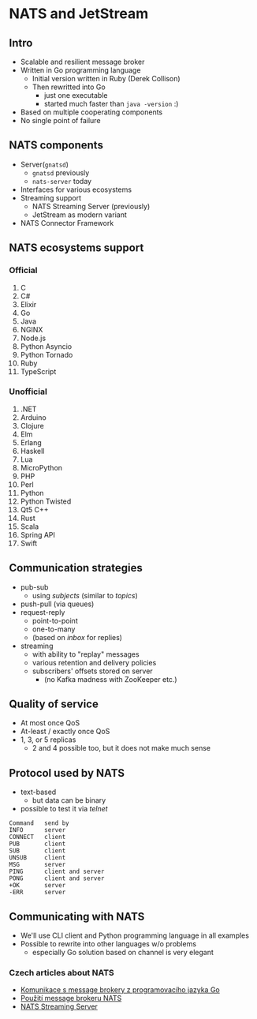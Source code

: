 # NATS and JetStream

## Intro

* Scalable and resilient message broker
* Written in Go programming language
    - Initial version written in Ruby (Derek Collison)
    - Then rewritted into Go
        - just one executable
        - started much faster than `java -version` :)
* Based on multiple cooperating components
* No single point of failure

## NATS components

* Server(`gnatsd`)
    - `gnatsd` previously
    - `nats-server` today
* Interfaces for various ecosystems
* Streaming support
    - NATS Streaming Server (previously)
    - JetStream as modern variant
* NATS Connector Framework

## NATS ecosystems support

### Official

1. C
1. C#
1. Elixir
1. Go
1. Java
1. NGINX
1. Node.js
1. Python Asyncio
1. Python Tornado
1. Ruby
1. TypeScript

### Unofficial

1. .NET
1. Arduino
1. Clojure
1. Elm
1. Erlang
1. Haskell
1. Lua
1. MicroPython
1. PHP
1. Perl
1. Python
1. Python Twisted
1. Qt5 C++
1. Rust
1. Scala
1. Spring API
1. Swift

## Communication strategies

* pub-sub
    - using *subjects* (similar to *topics*)
* push-pull (via queues)
* request-reply
    - point-to-point
    - one-to-many
    - (based on *inbox* for replies)
* streaming
    - with ability to "replay" messages
    - various retention and delivery policies
    - subscribers' offsets stored on server
        - (no Kafka madness with ZooKeeper etc.)

## Quality of service

* At most once QoS
* At-least / exactly once QoS
* 1, 3, or 5 replicas
    - 2 and 4 possible too, but it does not make much sense

## Protocol used by NATS

* text-based
    - but data can be binary
* possible to test it via *telnet*

```
Command   send by
INFO      server
CONNECT   client
PUB       client
SUB       client
UNSUB     client
MSG       server
PING      client and server
PONG      client and server
+OK       server
-ERR      server
```

## Communicating with NATS

* We'll use CLI client and Python programming language in all examples
* Possible to rewrite into other languages w/o problems
    - especially Go solution based on channel is very elegant

### Czech articles about NATS

* [Komunikace s message brokery z programovacího jazyka Go](https://www.root.cz/clanky/komunikace-s-message-brokery-z-programovaciho-jazyka-go/#k15)
* [Použití message brokeru NATS](https://www.root.cz/clanky/pouziti-message-brokeru-nats/)
* [NATS Streaming Server](https://www.root.cz/clanky/nats-streaming-server/)

